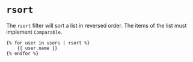 # `rsort`
The `rsort` filter will sort a list in reversed order. The items of the list must implement `Comparable`.
```twig
{% for user in users | rsort %}
	{{ user.name }}
{% endfor %}
```